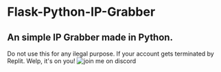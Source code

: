 # Flask-Python-IP-Grabber

## An simple IP Grabber made in Python.
Do not use this for any ilegal purpose.
If your account gets terminated by Replit.
Welp, it's on you! 
<img src="https://img.shields.io/badge/join-me-on-discord-blue" alt="join me on discord">
